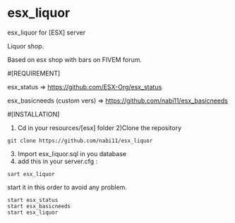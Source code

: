 # esx_liquor

esx_liquor for [ESX] server

Liquor shop.

Based on esx shop with bars on FIVEM forum.

#[REQUIREMENT]

esx_status => https://github.com/ESX-Org/esx_status

esx_basicneeds (custom vers) => https://github.com/nabi11/esx_basicneeds

#[INSTALLATION]

1) Cd in your resources/[esx] folder
2)Clone the repository

```
git clone https://github.com/nabi11/esx_liquor
```
3) Import esx_liquor.sql in you database
4) add this in your server.cfg :
```
sart esx_liquor
```

start it in this order to avoid any problem.

```
start esx_status
start esx_basicneeds
start esx_liquor
```
